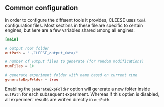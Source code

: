 

## Common configuration

In order to configure the different tools it provides, CLEESE uses `toml` configuration files. Most sections in these file are specific to
certain engines, but here are a few variables shared among all engines:

```toml
[main]

# output root folder
outPath = "./CLEESE_output_data/"

# number of output files to generate (for random modifications)
numFiles = 10

# generate experiment folder with name based on current time
generateExpFolder = true
```

Enabling the `generateExpFolder` option will generate a new folder inside `outPath` for each subsequent experiment. Whereas if this option
is disabled, all experiment results are written directly in `outPath`.


